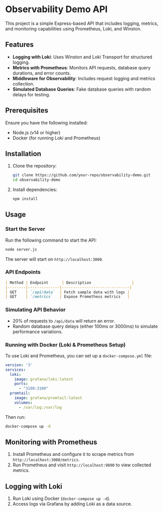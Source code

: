# Observability Demo API

This project is a simple Express-based API that includes logging, metrics, and monitoring capabilities using Prometheus, Loki, and Winston.

## Features

- **Logging with Loki**: Uses Winston and Loki Transport for structured logging.
- **Metrics with Prometheus**: Monitors API requests, database query durations, and error counts.
- **Middleware for Observability**: Includes request logging and metrics collection.
- **Simulated Database Queries**: Fake database queries with random delays for testing.

## Prerequisites

Ensure you have the following installed:
- Node.js (v14 or higher)
- Docker (for running Loki and Prometheus)

## Installation

1. Clone the repository:
   ```sh
   git clone https://github.com/your-repo/observability-demo.git
   cd observability-demo
   ```
2. Install dependencies:
   ```sh
   npm install
   ```

## Usage

### Start the Server
Run the following command to start the API:
```sh
node server.js
```

The server will start on `http://localhost:3000`.

### API Endpoints

```markdown
| Method | Endpoint      | Description                  |
|--------|--------------|------------------------------|
| GET    | `/api/data`  | Fetch sample data with logs |
| GET    | `/metrics`   | Expose Prometheus metrics   |
```

### Simulating API Behavior

- 20% of requests to `/api/data` will return an error.
- Random database query delays (either 100ms or 3000ms) to simulate performance variations.

### Running with Docker (Loki & Prometheus Setup)

To use Loki and Prometheus, you can set up a `docker-compose.yml` file:

```yaml
version: '3'
services:
  loki:
    image: grafana/loki:latest
    ports:
      - "3100:3100"
  promtail:
    image: grafana/promtail:latest
    volumes:
      - /var/log:/var/log
```

Then run:
```sh
docker-compose up -d
```

## Monitoring with Prometheus

1. Install Prometheus and configure it to scrape metrics from `http://localhost:3000/metrics`.
2. Run Prometheus and visit `http://localhost:9090` to view collected metrics.

## Logging with Loki

1. Run Loki using Docker (`docker-compose up -d`).
2. Access logs via Grafana by adding Loki as a data source.
